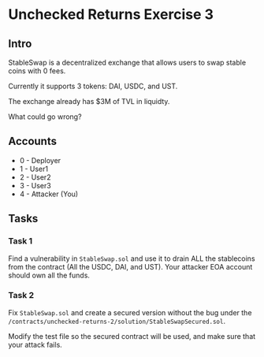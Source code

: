 # Unchecked Returns Exercise 3

## Intro
StableSwap is a decentralized exchange that allows users to swap stable coins with 0 fees.

Currently it supports 3 tokens: DAI, USDC, and UST.

The exchange already has $3M of TVL in liquidty.

What could go wrong?

## Accounts
* 0 - Deployer
* 1 - User1
* 2 - User2 
* 3 - User3
* 4 - Attacker (You)

## Tasks

### Task 1
Find a vulnerability in `StableSwap.sol` and use it to drain ALL the stablecoins from the contract (All the USDC, DAI, and UST). Your attacker EOA account should own all the funds.

### Task 2
Fix `StableSwap.sol` and create a secured version without the bug under the `/contracts/unchecked-returns-2/solution/StableSwapSecured.sol`.

Modify the test file so the secured contract will be used, and make sure that your attack fails.